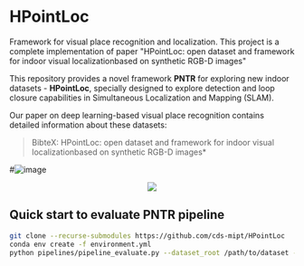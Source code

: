 # HPointLoc
Framework for visual place recognition and localization. This project is a complete implementation of paper "HPointLoc: open dataset and framework for indoor visual localizationbased on synthetic RGB-D images"

This repository provides a novel framework **PNTR** for exploring new indoor datasets - **HPointLoc**, specially designed to explore detection and loop closure capabilities in Simultaneous Localization and Mapping (SLAM).

Our paper on deep learning-based visual place recognition contains detailed information about these datasets:
> BibteX: HPointLoc: open dataset and framework for indoor visual localizationbased on synthetic RGB-D images*

#![image](https://user-images.githubusercontent.com/68793107/130793350-4ccb203d-ebbf-4c0d-aa65-ad3f49d0a874.png)
<div style="text-align:center"><img src="https://user-images.githubusercontent.com/68793107/130793350-4ccb203d-ebbf-4c0d-aa65-ad3f49d0a874.png" /></div>

## Quick start to evaluate PNTR pipeline

```bash
git clone --recurse-submodules https://github.com/cds-mipt/HPointLoc
conda env create -f environment.yml
python pipelines/pipeline_evaluate.py --dataset_root /path/to/dataset --image-retrieval 'patchnetvlad' --keypoints-matching 'superpoint_superglue' --optimizer-cloud 'teaser' -f  
```


